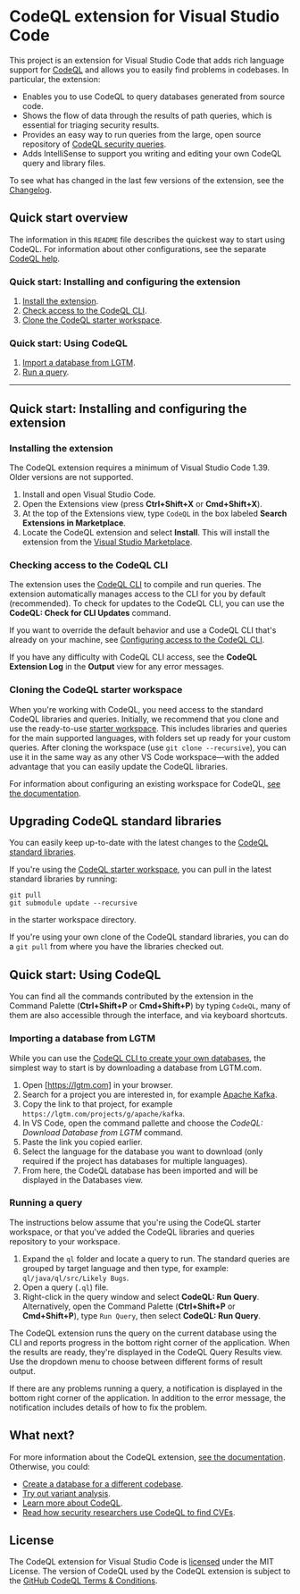 # CodeQL extension for Visual Studio Code

This project is an extension for Visual Studio Code that adds rich language support for [CodeQL](https://help.semmle.com/codeql) and allows you to easily find problems in codebases. In particular, the extension:

- Enables you to use CodeQL to query databases generated from source code.
- Shows the flow of data through the results of path queries, which is essential for triaging security results.
- Provides an easy way to run queries from the large, open source repository of [CodeQL security queries](https://github.com/github/codeql).
- Adds IntelliSense to support you writing and editing your own CodeQL query and library files.

To see what has changed in the last few versions of the extension, see the [Changelog](https://github.com/github/vscode-codeql/blob/master/extensions/ql-vscode/CHANGELOG.md).

## Quick start overview

The information in this `README` file describes the quickest way to start using CodeQL.
For information about other configurations, see the separate [CodeQL help](https://help.semmle.com/codeql/codeql-for-vscode.html).

### Quick start: Installing and configuring the extension

1. [Install the extension](#installing-the-extension).
1. [Check access to the CodeQL CLI](#checking-access-to-the-codeql-cli).
1. [Clone the CodeQL starter workspace](#cloning-the-codeql-starter-workspace).

### Quick start: Using CodeQL

1. [Import a database from LGTM](#importing-a-database-from-lgtm).
1. [Run a query](#running-a-query).

---

## Quick start: Installing and configuring the extension

### Installing the extension

The CodeQL extension requires a minimum of Visual Studio Code 1.39. Older versions are not supported.

1. Install and open Visual Studio Code.
1. Open the Extensions view (press **Ctrl+Shift+X** or **Cmd+Shift+X**).
1. At the top of the Extensions view, type `CodeQL` in the box labeled **Search Extensions in Marketplace**.
1. Locate the CodeQL extension and select **Install**. This will install the extension from the [Visual Studio Marketplace](https://marketplace.visualstudio.com/items?itemName=github.vscode-codeql).

### Checking access to the CodeQL CLI

The extension uses the [CodeQL CLI](https://help.semmle.com/codeql/codeql-cli.html) to compile and run queries. The extension automatically manages access to the CLI for you by default (recommended). To check for updates to the CodeQL CLI, you can use the **CodeQL: Check for CLI Updates** command.

If you want to override the default behavior and use a CodeQL CLI that's already on your machine, see [Configuring access to the CodeQL CLI](https://help.semmle.com/codeql/codeql-for-vscode/procedures/setting-up.html#configuring-access-to-the-codeql-cli).

If you have any difficulty with CodeQL CLI access, see the **CodeQL Extension Log** in the **Output** view for any error messages.

### Cloning the CodeQL starter workspace

When you're working with CodeQL, you need access to the standard CodeQL libraries and queries.
Initially, we recommend that you clone and use the ready-to-use [starter workspace](https://github.com/github/vscode-codeql-starter/).
This includes libraries and queries for the main supported languages, with folders set up ready for your custom queries. After cloning the workspace (use `git clone --recursive`), you can use it in the same way as any other VS Code workspace—with the added advantage that you can easily update the CodeQL libraries.

For information about configuring an existing workspace for CodeQL, [see the documentation](https://help.semmle.com/codeql/codeql-for-vscode/procedures/setting-up.html#updating-an-existing-workspace-for-codeql).

## Upgrading CodeQL standard libraries

You can easily keep up-to-date with the latest changes to the [CodeQL standard libraries](https://github.com/github/codeql).

If you're using the [CodeQL starter workspace](https://github.com/github/vscode-codeql-starter/), you can pull in the latest standard libraries by running:

```shell
git pull
git submodule update --recursive
```

in the starter workspace directory.

If you're using your own clone of the CodeQL standard libraries, you can do a `git pull` from where you have the libraries checked out.

## Quick start: Using CodeQL

You can find all the commands contributed by the extension in the Command Palette (**Ctrl+Shift+P** or **Cmd+Shift+P**) by typing `CodeQL`, many of them are also accessible through the interface, and via keyboard shortcuts.

### Importing a database from LGTM

While you can use the [CodeQL CLI to create your own databases](https://help.semmle.com/codeql/codeql-cli/procedures/create-codeql-database.html), the simplest way to start is by downloading a database from LGTM.com.

1. Open [https://lgtm.com] in your browser.
1. Search for a project you are interested in, for example [Apache Kafka](https://lgtm.com/projects/g/apache/kafka/ci/).
1. Copy the link to that project, for example `https://lgtm.com/projects/g/apache/kafka`.
1. In VS Code, open the command pallette and choose the _CodeQL: Download Database from LGTM_ command.
1. Paste the link you copied earlier.
1. Select the language for the database you want to download (only required if the project has databases for multiple languages).
1. From here, the CodeQL database has been imported and will be displayed in the Databases view.

### Running a query

The instructions below assume that you're using the CodeQL starter workspace, or that you've added the CodeQL libraries and queries repository to your workspace.

1. Expand the `ql` folder and locate a query to run. The standard queries are grouped by target language and then type, for example: `ql/java/ql/src/Likely Bugs`.
1. Open a query (`.ql`) file.
1. Right-click in the query window and select **CodeQL: Run Query**. Alternatively, open the Command Palette (**Ctrl+Shift+P** or **Cmd+Shift+P**), type `Run Query`, then select **CodeQL: Run Query**.

The CodeQL extension runs the query on the current database using the CLI and reports progress in the bottom right corner of the application.
When the results are ready, they're displayed in the CodeQL Query Results view. Use the dropdown menu to choose between different forms of result output.

If there are any problems running a query, a notification is displayed in the bottom right corner of the application. In addition to the error message, the notification includes details of how to fix the problem.

## What next?

For more information about the CodeQL extension, [see the documentation](https://help.semmle.com/codeql/codeql-for-vscode.html). Otherwise, you could:

- [Create a database for a different codebase](https://help.semmle.com/codeql/codeql-cli/procedures/create-codeql-database.html).
- [Try out variant analysis](https://help.semmle.com/QL/learn-ql/ql-training.html).
- [Learn more about CodeQL](https://help.semmle.com/QL/learn-ql/).
- [Read how security researchers use CodeQL to find CVEs](https://securitylab.github.com/research).

## License

The CodeQL extension for Visual Studio Code is [licensed](LICENSE.md) under the MIT License. The version of CodeQL used by the CodeQL extension is subject to the [GitHub CodeQL Terms & Conditions](https://securitylab.github.com/tools/codeql/license).
